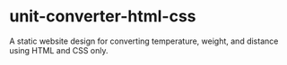 # unit-converter-html-css
 A static website design for converting temperature, weight, and distance using HTML and CSS only.
